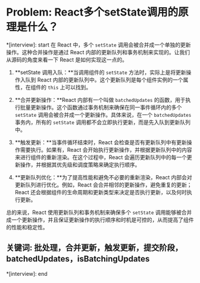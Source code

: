# Problem: React多个setState调用的原理是什么？

*[interview]: start
在 React 中，多个 `setState` 调用会被合并成一个单独的更新操作。这种合并操作是通过 React 内部的更新队列和事务机制来实现的。让我们从源码的角度来看一下 React 是如何实现这一点的。

1. **setState 调用入队：**当调用组件的 `setState` 方法时，实际上是将更新操作入队到 React 内部的更新队列中。这个更新队列是每个组件实例的一个属性，在组件的 `this` 上可以找到。

2. **合并更新操作：**React 内部有一个叫做 `batchedUpdates` 的函数，用于执行批量更新操作。这个函数通过事务机制来确保在同一事件循环内的多个 `setState` 调用会被合并成一个更新操作。具体来说，在一个 `batchedUpdates` 事务内，所有的 `setState` 调用都不会立即执行更新，而是先入队到更新队列中。

3. **触发更新：**当事件循环结束时，React 会检查是否有更新队列中有更新操作需要执行。如果有，React 会开始执行更新操作，并根据更新队列中的内容来进行组件的重新渲染。在这个过程中，React 会遍历更新队列中的每一个更新操作，并根据其优先级和调度策略来确定执行顺序。

4. **更新队列优化：**为了提高性能和避免不必要的重新渲染，React 内部会对更新队列进行优化。例如，React 会合并相邻的更新操作，避免重复的更新；React 还会根据组件的生命周期和更新类型来决定是否执行更新，以及何时执行更新。

总的来说，React 使用更新队列和事务机制来确保多个 `setState` 调用能够被合并成一个更新操作，并且保证更新操作的执行顺序和时机是可控的，从而提高了组件的性能和稳定性。

## 关键词:  批处理，合并更新，触发更新，提交阶段，batchedUpdates，isBatchingUpdates 
*[interview]: end
